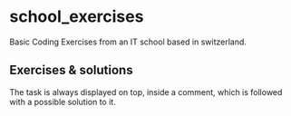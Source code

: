 # school_exercises
Basic Coding Exercises from an IT school based in switzerland.

## Exercises & solutions
The task is always displayed on top, inside a comment, which is followed with a possible solution to it.
